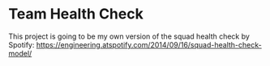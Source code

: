 # Team Health Check
This project is going to be my own version of the squad health check by Spotify:
https://engineering.atspotify.com/2014/09/16/squad-health-check-model/

